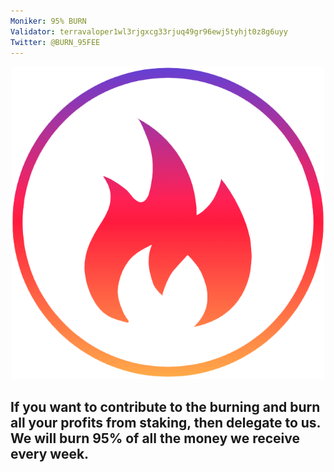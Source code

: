 ```yaml
---
Moniker: 95% BURN
Validator: terravaloper1wl3rjgxcg33rjuq49gr96ewj5tyhjt0z8g6uyy
Twitter: @BURN_95FEE
---
```


<p align="center">
  <img src="logo.png" width="500" height="500">
</p>

## If you want to contribute to the burning and burn all your profits from staking, then delegate to us. We will burn 95% of all the money we receive every week.
